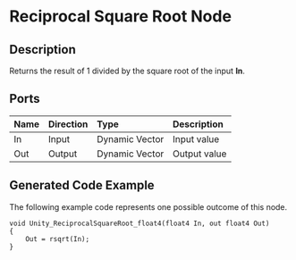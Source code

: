 # Reciprocal Square Root Node

## Description

Returns the result of 1 divided by the square root of the input **In**.

## Ports

| Name        | Direction           | Type  | Description |
|:------------ |:-------------|:-----|:---|
| In      | Input | Dynamic Vector | Input value |
| Out | Output      |    Dynamic Vector | Output value |

## Generated Code Example

The following example code represents one possible outcome of this node.

```
void Unity_ReciprocalSquareRoot_float4(float4 In, out float4 Out)
{
    Out = rsqrt(In);
}
```